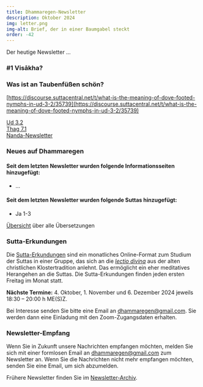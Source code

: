 ```yaml
---
title: Dhammaregen-Newsletter
description: Oktober 2024
img: letter.png
img-alt: Brief, der in einer Baumgabel steckt
order: -42
---
```


Der heutige Newsletter …

### #1 Visākha?

### Was ist an Taubenfüßen schön? 

[https://discourse.suttacentral.net/t/what-is-the-meaning-of-dove-footed-nymphs-in-ud-3-2/35739](https://discourse.suttacentral.net/t/what-is-the-meaning-of-dove-footed-nymphs-in-ud-3-2/35739)

[Ud 3.2](#/sutta/ud3.2/de/sabbamitta)  
[Thag 7.1](#/sutta/thag7.1:1.1/de/sabbamitta)  
[Nanda-Newsletter](#/wiki/news/2021-09)  

### Neues auf Dhammaregen

#### Seit dem letzten Newsletter wurden folgende Informationsseiten hinzugefügt:

- …

#### Seit dem letzten Newsletter wurden folgende Suttas hinzugefügt:

- Ja 1-3

[Übersicht](#/wiki/uebersetzung/uebersicht) über alle Übersetzungen

### Sutta-Erkundungen 

Die [Sutta-Erkundungen](#/wiki/erkundung) sind ein monatliches Online-Format zum Studium der Suttas in einer Gruppe, das sich an die [*lectio divina*](https://de.wikipedia.org/wiki/Lectio_divina) aus der alten christlichen Klostertradition anlehnt. Das ermöglicht ein eher meditatives Herangehen an die Suttas. Die Sutta-Erkundungen finden jeden ersten Freitag im Monat statt. 

**Nächste Termine:** 4. Oktober, 1. November und 6. Dezember 2024 jeweils 18:30 – 20:00 h ME(S)Z.

Bei Interesse senden Sie bitte eine Email an [dhammaregen@gmail.com](mailto:dhammaregen@gmail.com). Sie werden dann eine Einladung mit den Zoom-Zugangsdaten erhalten.

### Newsletter-Empfang

Wenn Sie in Zukunft unsere Nachrichten empfangen möchten, melden Sie sich mit einer formlosen Email an [dhammaregen@gmail.com](mailto:dhammaregen@gmail.com) zum Newsletter an. Wenn Sie die Nachrichten nicht mehr empfangen möchten, senden Sie eine Email, um sich abzumelden. 

Frühere Newsletter finden Sie im [Newsletter-Archiv](#/wiki/news/inhalt).